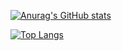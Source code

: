 [![Anurag's GitHub stats](https://github-readme-stats.vercel.app/api?username=LukePasax&theme=vision-friendly-dark&show_icons=true)](https://github.com/LukePasax)

[![Top Langs](https://github-readme-stats.vercel.app/api/top-langs/?username=LukePasax&layout=compact)](https://github.com/anuraghazra/github-readme-stats)
